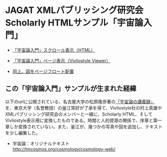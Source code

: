 # JAGAT XMLパブリッシング研究会 Scholarly HTMLサンプル「宇宙論入門」

* [「宇宙論入門」スクロール表示（HTML）](https://jagat-xpub.github.io/cosmology/)

* [「宇宙論入門」ページ表示（Vivliostyle Viewer）](https://vivliostyle.org/viewer/#src=https://jagat-xpub.github.io/cosmology/)

* [同上、図をページフロート配置](https://vivliostyle.org/viewer/#src=https://jagat-xpub.github.io/cosmology/&amp;style=https://jagat-xpub.github.io/cosmology/css/page-float.css)

## この「宇宙論入門」サンプルが生まれた経緯

以下のurlに公開されている、名古屋大学の松原隆彦著の[「宇宙論の講義録」](http://tmcosmos.org/cosmology/cosmology-web/) を、東京大学（名誉教授）の釜江常好が了承を得て、Vivliostyle社の村上真雄やXMLパブリッシング研究会のメンバーと一緒に、Scholarly HTML、そしてVivliostyle表示用に変換したものである。時間と人的資源の関係で、序章と第一章しか変換されていない。また、釜江が、幾つかの写真や図を追加し、テキストを少し編集した。

* 宇宙論：オリジナルテキスト http://tmcosmos.org/cosmology/cosmology-web/
